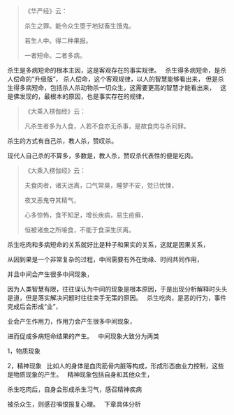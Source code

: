 > 《华严经》云：
> 
> 杀生之罪。能令众生堕于地狱畜生饿鬼。
> 
> 若生人中。得二种果报。
> 
> 一者短命。二者多病。 

杀生是多病短命的根本主因，这是客观存在的事实规律。
&nbsp;
杀生得多病短命，是杀人偿命的“升级版”，
杀人偿命，这个客观规律，以人的智慧能够看出来，
但是杀生得多病短命，包括杀人杀动物杀一切众生，这需要更高的智慧才能看出来，
&nbsp;
这是佛发现的，最根本的原因，也是事实存在的规律，

> 《大乘入楞伽经》云： 
> 
> 凡杀生者多为人食，人若不食亦无杀事，是故食肉与杀同罪。

杀生的方式有自己杀，教人杀，赞叹杀。

现代人自己杀的不算多，多数是，教人杀，赞叹杀代表性的便是吃肉。

> 《大乘入楞伽经》云： 
> 
> 夫食肉者，诸天远离，口气常臭，睡梦不安，觉已忧悚，
> 
> 夜叉恶鬼夺其精气，
> 
> 心多惊怖，食不知足，增长疾病，易生疮癣，
> 
> 恒被诸虫之所唼食，不能于食深生厌离。

杀生吃肉和多病短命的关系就好比是种子和果实的关系，这就是因果关系，

从因到果是一个非常复杂的过程，中间需要有外在助缘、时间共同作用，

并且中间会产生很多中间现象，

因为人类智慧有限，往往误认为中间的现象是根本原因，于是出现分析解释时头头是道，但是落实解决问题时往往束手无策的原因。
&nbsp;
杀生吃肉，是恶的行为，事件完成后会形成“业”，

业会产生作用力，作用力会产生很多中间现象，

进而促成多病短命结果的产生。
&nbsp;
中间现象大致分为两类

1，物质现象

2，精神现象
&nbsp;
比如人的身体是血肉筋骨内脏等构成，形成形态由业力控制，这些是物质现象的产生。
&nbsp;
精神现象包括自身和其他众生，

杀生吃肉后，自身会形成杀生习气，感召精神疾病

被杀众生，则感召嗔恨报复心理。
&nbsp;
下章具体分析